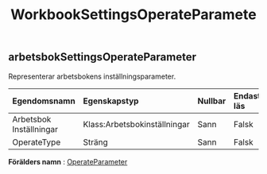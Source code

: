 ﻿---
title: WorkbookSettingsOperateParamete
second_title: Aspose.Cells Cloud Documen
type: docs
url: /sv/specification/model/workbooksettingsoperateparameter/
description: "Aspose.Cells Molnmodellspecifikation : WorkbookSettingsOperateParameter. Hantera enkelt Excel och andra kalkylarksdokument med funktioner som att öppna, generera, redigera, dela, slå samman, jämföra och konvertera"
kwords: Excel, Office, Kalkylblad, Cloud REST API, WorkbookSettingsOperateParameter
weight: 50
---
## **arbetsbokSettingsOperateParameter**

 Representerar arbetsbokens inställningsparameter.

| Egendomsnamn| Egenskapstyp| Nullbar| Endast läs| Standardvärde| Beskrivning|
|:- |:- |:- |:- |:- |:- |
| Arbetsbok Inställningar| Klass:Arbetsbokinställningar| Sann| Falsk|| Representerar arbetsboksinställning.|
| OperateType| Sträng| Sann| Falsk|||

**Förälders namn** : [OperateParameter](/specification/model/operateparameter)

